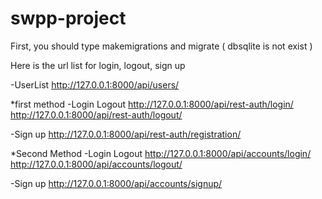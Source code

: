 # swpp-project

First, you should type makemigrations and migrate ( dbsqlite is not exist )

Here is the url list for login, logout, sign up

-UserList
http://127.0.0.1:8000/api/users/

*first method
-Login Logout
http://127.0.0.1:8000/api/rest-auth/login/
http://127.0.0.1:8000/api/rest-auth/logout/

-Sign up
http://127.0.0.1:8000/api/rest-auth/registration/

*Second Method
-Login Logout
http://127.0.0.1:8000/api/accounts/login/
http://127.0.0.1:8000/api/accounts/logout/

-Sign up
http://127.0.0.1:8000/api/accounts/signup/
